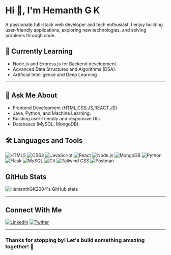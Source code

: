 # Hi 👋, I'm Hemanth G K  
A passionate full-stack web developer and tech enthusiast. I enjoy building user-friendly applications, exploring new technologies, and solving problems through code.

## 🌱 Currently Learning
- Node.js and Express.js for Backend development.
- Advanced Data Structures and Algorithms (DSA).
- Artificial Intelligence and Deep Learning

---

## 💬 Ask Me About
- Frontend Development (HTML,CSS,JS,REACT.JS)
- Java, Python, and Machine Learning.
- Building user-friendly and responsive UIs.
- Databases (MySQL, MongoDB).

## 🛠️ Languages and Tools
![HTML5](https://img.shields.io/badge/-HTML5-E34F26?logo=html5&logoColor=white&style=flat)
![CSS3](https://img.shields.io/badge/-CSS3-1572B6?logo=css3&logoColor=white&style=flat)
![JavaScript](https://img.shields.io/badge/-JavaScript-F7DF1E?logo=javascript&logoColor=black&style=flat)
![React](https://img.shields.io/badge/-React-61DAFB?logo=react&logoColor=black&style=flat)
![Node.js](https://img.shields.io/badge/-Node.js-339933?logo=nodedotjs&logoColor=white&style=flat)
![MongoDB](https://img.shields.io/badge/-MongoDB-47A248?logo=mongodb&logoColor=white&style=flat)
![Python](https://img.shields.io/badge/-Python-3776AB?logo=python&logoColor=white&style=flat)
![Flask](https://img.shields.io/badge/-Flask-000000?logo=flask&logoColor=white&style=flat)
![MySQL](https://img.shields.io/badge/-MySQL-4479A1?logo=mysql&logoColor=white&style=flat)
![Git](https://img.shields.io/badge/-Git-F05032?logo=git&logoColor=white&style=flat)
![Tailwind CSS](https://img.shields.io/badge/-Tailwind%20CSS-06B6D4?logo=tailwindcss&logoColor=white&style=flat)
![Postman](https://img.shields.io/badge/-Postman-FF6C37?logo=postman&logoColor=white&style=flat)


## GitHub Stats
![HemanthGK2004's GitHub stats](https://github-readme-stats.vercel.app/api?username=HemanthGK2004&show_icons=true&theme=radical)

---

## Connect With Me
[![LinkedIn](https://img.shields.io/badge/LinkedIn-blue?logo=linkedin&logoColor=white)](https://linkedin.com/in/hemanthgk)
[![Twitter](https://img.shields.io/badge/Twitter-1DA1F2?logo=twitter&logoColor=white)](https://twitter.com/Hemanth2004gk)

---

### Thanks for stopping by! Let's build something amazing together! 🚀
